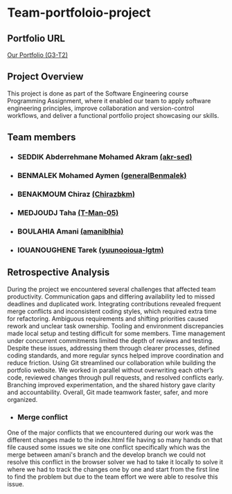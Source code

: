 # Team-portfoloio-project

## Portfolio URL
[Our Portfolio (G3-T2)](https://akr-sed.github.io/team-portfoloio-project/)

## Project Overview

This project is done as part of the Software Engineering course Programming Assignment, where it enabled our team to apply software engineering principles, improve collaboration and version-control workflows, and deliver a functional portfolio project showcasing our skills.

## Team members

- ### SEDDIK Abderrehmane Mohamed Akram [(akr-sed)](https://github.com/akr-sed/)
- ### BENMALEK Mohamed Aymen [(generalBenmalek)](https://github.com/generalBenmalek/)
- ### BENAKMOUM Chiraz [(Chirazbkm)](https://github.com/Chirazbkm/)
- ### MEDJOUDJ Taha [(T-Man-05)](https://github.com/T-Man-05/)
- ### BOULAHIA Amani [(amaniblhia)](https://github.com/amaniblhia/)
- ### IOUANOUGHENE Tarek [(yuunooioua-lgtm)](https://github.com/yuunooioua-lgtm/)


## Retrospective Analysis
During the project we encountered several challenges that affected team productivity. Communication gaps and differing availability led to missed deadlines and duplicated work. Integrating contributions revealed frequent merge conflicts and inconsistent coding styles, which required extra time for refactoring. Ambiguous requirements and shifting priorities caused rework and unclear task ownership. Tooling and environment discrepancies made local setup and testing difficult for some members. Time management under concurrent commitments limited the depth of reviews and testing. Despite these issues, addressing them through clearer processes, defined coding standards, and more regular syncs helped improve coordination and reduce friction.
Using Git streamlined our collaboration while building the portfolio website. We worked in parallel without overwriting each other’s code, reviewed changes through pull requests, and resolved conflicts early. Branching improved experimentation, and the shared history gave clarity and accountability. Overall, Git made teamwork faster, safer, and more organized.
- ### Merge conflict
One of the major conflicts that we encountered during our work was the different changes made to the index.html file having so many hands on that file caused some issues we site one conflict specifically which was the merge between amani's branch and the develop branch we could not resolve this conflict in the browser solver we had to take it locally to solve it where we had to track the changes one by one and start from the first line to find the problem but due to the team effort we were able to resolve this issue.
